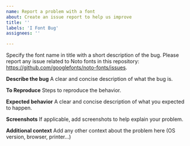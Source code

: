 ```yaml
---
name: Report a problem with a font
about: Create an issue report to help us improve
title: ''
labels: 'I Font Bug'
assignees: ''

---
```


Specify the font name in title with a short description of the bug. 
Please report any issue related to Noto fonts in this repository: https://github.com/googlefonts/noto-fonts/issues.

**Describe the bug**
A clear and concise description of what the bug is.

**To Reproduce**
Steps to reproduce the behavior.

**Expected behavior**
A clear and concise description of what you expected to happen.

**Screenshots**
If applicable, add screenshots to help explain your problem.

**Additional context**
Add any other context about the problem here (OS version, browser, printer…)
